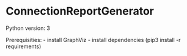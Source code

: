 # ConnectionReportGenerator

Python version: 3

Prerequisities:
	- install GraphViz
	- install dependencies (pip3 install -r requirements)
